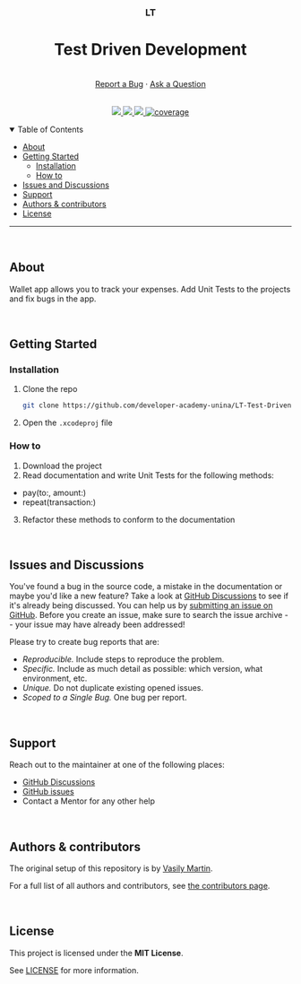 <div align="center">
  <h3>LT</h3>
  <h1>Test Driven Development</h1>
  <br />
  <a href="https://github.com/developer-academy-unina/LT-Test-Driven-Development/issues/new?assignees=&labels=bug&template=01_BUG_REPORT.md&title=bug%3A+">Report a Bug</a>
  ·
  <a href="https://github.com/developer-academy-unina/LT-Test-Driven-Development/discussions">Ask a Question</a>
  
</div>
  <br />
<p align="center">
  <a href="#" alt="Version">
    <img src="https://img.shields.io/static/v1?label=Version&message=2.0.0&color=brightgreen" />
  </a>
  <a href="#" alt="XCode Version">
    <img src="https://img.shields.io/static/v1?label=XCode%20Version&message=14.0&color=brightgreen&logo=xcode" />
  </a>        
  <a href="#" alt="Swift Version">
    <img src="https://img.shields.io/static/v1?label=Swift%20Version&message=5.0&color=brightgreen&logo=swift" />
  </a>
  <a href="#" alt="Framework used">
    <img src="https://img.shields.io/static/v1?label=Framework%20used&message=SwiftUI&color=brightgreen&logo=swift"
            alt="coverage">
  </a>          
</p>

<details open="open">
<summary>Table of Contents</summary>

- [About](#about)
- [Getting Started](#getting-started)
  - [Installation](#installation)
  - [How to](#how-to)
- [Issues and Discussions](#issues-and-discussions)
- [Support](#support)
- [Authors & contributors](#authors--contributors)
- [License](#license)

</details>

---
<br />

## About

Wallet app allows you to track your expenses. Add Unit Tests to the projects and fix bugs in the app.

<br />

## Getting Started

### Installation

1. Clone the repo

   ```sh
   git clone https://github.com/developer-academy-unina/LT-Test-Driven-Development
   ```

2. Open the ```.xcodeproj``` file

### How to

1. Download the project
2. Read documentation and write Unit Tests for the following methods:
  * pay(to:, amount:)
  * repeat(transaction:)  

3. Refactor these methods to conform to the documentation

<br />

## Issues and Discussions

You've found a bug in the source code, a mistake in the documentation or maybe you'd like a new feature? Take a look at [GitHub Discussions](https://github.com/developer-academy-unina/LT-Test-Driven-Development/discussions) to see if it's already being discussed. You can help us by [submitting an issue on GitHub](https://github.com/developer-academy-unina/LT-Test-Driven-Development/issues). Before you create an issue, make sure to search the issue archive -- your issue may have already been addressed!

Please try to create bug reports that are:

- _Reproducible._ Include steps to reproduce the problem.
- _Specific._ Include as much detail as possible: which version, what environment, etc.
- _Unique._ Do not duplicate existing opened issues.
- _Scoped to a Single Bug._ One bug per report.

<br />

## Support

Reach out to the maintainer at one of the following places:

- [GitHub Discussions](https://github.com/developer-academy-unina/LT-Test-Driven-Development/discussions)
- [GitHub issues](https://github.com/developer-academy-unina/LT-Test-Driven-Development/issues/new?assignees=&labels=question&template=04_SUPPORT_QUESTION.md&title=support%3A+)
- Contact a Mentor for any other help

<br />

## Authors & contributors

The original setup of this repository is by [Vasily Martin](https://github.com/vmartindev).

For a full list of all authors and contributors, see [the contributors page](https://github.com/developer-academy-unina/LT-Test-Driven-Development/contributors).

<br />

## License

This project is licensed under the **MIT License**.

See [LICENSE](LICENSE) for more information.
